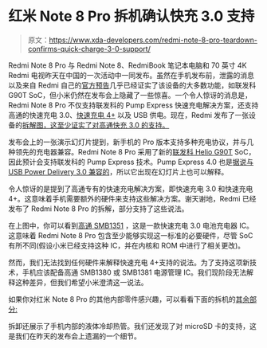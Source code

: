 # 红米 Note 8 Pro 拆机确认快充 3.0 支持

> 原文：<https://www.xda-developers.com/redmi-note-8-pro-teardown-confirms-quick-charge-3-0-support/>

Redmi Note 8 Pro 与 Redmi Note 8、RedmiBook 笔记本电脑和 70 英寸 4K Redmi 电视昨天在中国的一次活动中一同发布。虽然在手机发布前，泄露的消息以及来自 Redmi 自己的[官方预告](https://www.xda-developers.com/redmi-note-8-series-70-inch-redmi-4k-smart-tv-august-29/)几乎已经证实了该设备的大多数功能，如联发科 G90T SoC，但小米仍然在发布会上隐藏了一些惊喜。一个令人惊讶的消息是，Redmi Note 8 Pro 不仅支持联发科的 Pump Express 快速充电解决方案，还支持高通的快速充电 3.0、[快速充电 4+](https://www.xda-developers.com/qualcomm-introduces-quick-charge-4-nubia-z17-to-bring-it-first/) 以及 USB 供电。现在，Redmi 发布了一张设备的[拆解图，这至少证实了对高通快充 3.0 的支持。](https://www.weibo.com/3021514657/I4BWcnz26)

发布会上的一张演示幻灯片提到，新手机的 Pro 版本支持多种充电协议，并与几种领先的充电器兼容。Redmi Note 8 Pro 采用了新的[联发科 Helio G90T](https://www.xda-developers.com/mediatek-helio-g90-series-hyperengine-game-technology-launched/) SoC，因此预计会支持联发科的 Pump Express 技术。Pump Express 4.0 也是[据说与 USB Power Delivery 3.0 兼容的](https://www.mediatek.com/features/pump-express)，所以它出现在幻灯片上也可以解释。

令人惊讶的是提到了高通专有的快速充电解决方案，即快速充电 3.0 和快速充电 4+。这意味着手机需要额外的硬件来支持这些解决方案。谢天谢地，Redmi 已经发布了 Redmi Note 8 Pro 的拆解，部分支持了这些说法。

在上图中，你可以看到[高通 SMB1351](https://www.qualcomm.com/products/quick-charge-30) ，这是一款快速充电 3.0 电池充电器 IC。这意味着 Redmi Note 8 Pro 包含至少能够实现这一标准的必要硬件，尽管 SoC 有所不同(假设小米已经支持这种 IC，并在内核和 ROM 中进行了相关更改)。

然而，我们无法找到任何硬件来解释快速充电 4+支持的说法。为了支持这项新技术，手机应该配备高通 SMB1380 或 SMB1381 电源管理 IC。我们现阶段无法解释这种差异，但我们希望小米澄清这一说法。

如果你对红米 Note 8 Pro 的其他内部零件感兴趣，可以看看下面的拆机的[其余部分:](https://www.weibo.com/3021514657/I4BWcnz26)

拆卸还展示了手机内部的液体冷却热管。我们还发现了对 microSD 卡的支持，这是我们在昨天的发布会上遗漏的一个细节。